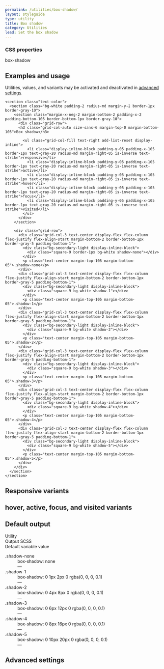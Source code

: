 ```yaml
---
permalink: /utilities/box-shadow/
layout: styleguide
type: utility
title: Box shadow
category: Utilities
lead: Set the box shadow
---
```


<div class="size-sans-4 weight-300">

  <h3 class="grid-col size-sans-micro text-normal text-medium text-uppercase text-ls-1 margin-y-0 margin-left-2px">CSS properties</h3>
  <div class="margin-top-1">
    <span class="token display-inline-block text-no-uppercase text-ls-auto padding-05 margin-top-05">box-shadow</span>
  </div>

  <section class="border-top-1px padding-top-1 margin-top-4">
    <div class="grid-row flex-align-center margin-bottom-2">
      <h2 class="grid-col-auto margin-0 text-light size-sans-8">Examples and usage</h2>
      <p class="grid-col-fill text-right size-sans-1 text-normal margin-y-0 margin-left-2px text-gray-60">Utilities, values, and variants may be activated and deactivated in <a href="#0" class="text-text text-no-wrap">advanced settings</a>.</p>
    </div>

    <section class="text-color">
      <section class="bg-white padding-2 radius-md margin-y-2 border-1px border-gray-10">
        <section class="margin-x-neg-2 margin-bottom-2 padding-x-2 padding-bottom-105 border-bottom-1px border-gray-10">
          <div class="grid-row">
          <h3 class="grid-col-auto size-sans-6 margin-top-0 margin-bottom-105">Box shadow</h3>

            <ul class="grid-col-fill text-right add-list-reset display-inline">
              <li class="display-inline-block padding-y-05 padding-x-105 border-1px text-gray-20 radius-md margin-right-05 is-inverse text-strike">responsive</li>
              <li class="display-inline-block padding-y-05 padding-x-105 border-1px text-gray-20 radius-md margin-right-05 is-inverse text-strike">active</li>
              <li class="display-inline-block padding-y-05 padding-x-105 border-1px text-gray-20 radius-md margin-right-05 is-inverse text-strike">hover</li>
              <li class="display-inline-block padding-y-05 padding-x-105 border-1px text-gray-20 radius-md margin-right-05 is-inverse text-strike">focus</li>
              <li class="display-inline-block padding-y-05 padding-x-105 border-1px text-gray-20 radius-md margin-right-05 is-inverse text-strike">visited</li>
            </ul>
          </div>
        </section>

        <div class="grid-row">
          <div class="grid-col-3 text-center display-flex flex-column flex-justify flex-align-start margin-bottom-2 border-bottom-1px border-gray-5 padding-bottom-1">
            <div class="bg-secondary-light display-inline-block">
              <div class="square-9 border-1px bg-white shadow-none"></div>
            </div>
            <p class="text-center margin-top-105 margin-bottom-05">.shadow-none</p>
          </div>
          <div class="grid-col-3 text-center display-flex flex-column flex-justify flex-align-start margin-bottom-2 border-bottom-1px border-gray-5 padding-bottom-1">
            <div class="bg-secondary-light display-inline-block">
              <div class="square-9 bg-white shadow-1"></div>
            </div>
            <p class="text-center margin-top-105 margin-bottom-05">.shadow-1</p>
          </div>
          <div class="grid-col-3 text-center display-flex flex-column flex-justify flex-align-start margin-bottom-2 border-bottom-1px border-gray-5 padding-bottom-1">
            <div class="bg-secondary-light display-inline-block">
              <div class="square-9 bg-white shadow-2"></div>
            </div>
            <p class="text-center margin-top-105 margin-bottom-05">.shadow-2</p>
          </div>
          <div class="grid-col-3 text-center display-flex flex-column flex-justify flex-align-start margin-bottom-2 border-bottom-1px border-gray-5 padding-bottom-1">
            <div class="bg-secondary-light display-inline-block">
              <div class="square-9 bg-white shadow-3"></div>
            </div>
            <p class="text-center margin-top-105 margin-bottom-05">.shadow-3</p>
          </div>
          <div class="grid-col-3 text-center display-flex flex-column flex-justify flex-align-start margin-bottom-2 border-bottom-1px border-gray-5 padding-bottom-1">
            <div class="bg-secondary-light display-inline-block">
              <div class="square-9 bg-white shadow-4"></div>
            </div>
            <p class="text-center margin-top-105 margin-bottom-05">.shadow-4</p>
          </div>
          <div class="grid-col-3 text-center display-flex flex-column flex-justify flex-align-start margin-bottom-2 border-bottom-1px border-gray-5 padding-bottom-1">
            <div class="bg-secondary-light display-inline-block">
              <div class="square-9 bg-white shadow-5"></div>
            </div>
            <p class="text-center margin-top-105 margin-bottom-05">.shadow-5</p>
          </div>
        </div>
      </section>
    </section>
  </section>

  <section class="border-top-1px padding-top-1 margin-top-4">
    <h2 class="margin-0 text-light size-sans-8">Responsive variants</h2>
  </section>

  <section class="border-top-1px padding-top-1 margin-top-4">
    <h2 class="margin-0 text-light size-sans-8"><span class="size-mono-6 padding-x-05 padding-y-2px border-1px display-inline-block radius-md margin-right-2px">hover</span>, <span class="size-mono-6 padding-x-05 padding-y-2px border-1px display-inline-block radius-md margin-right-2px">active</span>, <span class="size-mono-6 padding-x-05 padding-y-2px border-1px display-inline-block radius-md margin-right-2px">focus</span>, and <span class="size-mono-6 padding-x-05 padding-y-2px border-1px display-inline-block radius-md margin-right-2px">visited</span> variants</h2>
  </section>

  <section class="border-top-1px padding-top-1 margin-top-4">
    <h2 class="margin-0 text-light size-sans-8">Default output</h2>
    <div class="grid-row size-sans-1 text-bold border-bottom-1px padding-bottom-05 margin-top-2 border-gray-20">
      <div class="grid-col-4">Utility</div>
      <div class="grid-col-6">Output SCSS</div>
      <div class="grid-col-2">Default variable value</div>
    </div>
    <dl class="output-list">
      <dt class="output-utility">.shadow-none</dt>
      <dd class="output-css">box-shadow: none</dd>
      <dd class="output-variable">—</dd>
      <dt class="output-utility">.shadow-1</dt>
      <dd class="output-css">box-shadow: 0 1px 2px 0 rgba(0, 0, 0, 0.1)</dd>
      <dd class="output-variable">—</dd>
      <dt class="output-utility">.shadow-2</dt>
      <dd class="output-css">box-shadow: 0 4px 8px 0 rgba(0, 0, 0, 0.1)</dd>
      <dd class="output-variable">—</dd>
      <dt class="output-utility">.shadow-3</dt>
      <dd class="output-css">box-shadow: 0 6px 12px 0 rgba(0, 0, 0, 0.1)</dd>
      <dd class="output-variable">—</dd>
      <dt class="output-utility">.shadow-4</dt>
      <dd class="output-css">box-shadow: 0 8px 16px 0 rgba(0, 0, 0, 0.1)</dd>
      <dd class="output-variable">—</dd>
      <dt class="output-utility">.shadow-5</dt>
      <dd class="output-css">box-shadow: 0 10px 20px 0 rgba(0, 0, 0, 0.1)</dd>
      <dd class="output-variable">—</dd>
    </dl>
  </section>

  <section class="border-top-1px padding-top-1 margin-top-4">
    <h2 class="margin-0 text-light size-sans-8">Advanced settings</h2>
  </section>
</div>